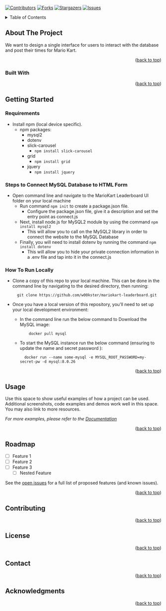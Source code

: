 <a name="readme-top"></a>
<!-- PROJECT SHIELDS -->
<!--
*** I'm using markdown "reference style" links for readability.
*** Reference links are enclosed in brackets [ ] instead of parentheses ( ).
*** See the bottom of this document for the declaration of the reference variables
*** for contributors-url, forks-url, etc. This is an optional, concise syntax you may use.
*** https://www.markdownguide.org/basic-syntax/#reference-style-links
-->

[![Contributors][contributors-shield]][contributors-url]
[![Forks][forks-shield]][forks-url]
[![Stargazers][stars-shield]][stars-url]
[![Issues][issues-shield]][issues-url]

<!-- PROJECT LOGO -->
<!-- <br />
<div align="center">
  <a href="https://github.com/w00kster/mariokart-leaderboard">
    <img src="images/logo.png" alt="Logo" width="80" height="80">
  </a>

<h3 align="center">project_title</h3>

  <p align="center">
    project_description
    <br />
    <a href="https://github.com/w00kster/mariokart-leaderboard"><strong>Explore the docs »</strong></a>
    <br />
    <br />
    <a href="https://github.com/w00kster/mariokart-leaderboard">View Demo</a>
    ·
    <a href="https://github.com/w00kster/mariokart-leaderboard/issues">Report Bug</a>
    ·
    <a href="https://github.com/w00kster/mariokart-leaderboard/issues">Request Feature</a>
  </p>
</div> -->



<!-- TABLE OF CONTENTS -->
<details>
  <summary>Table of Contents</summary>
  <ol>
    <li>
      <a href="about-the-project">About The Project</a>
      <ul>
        <li><a href="#built-with">Built With</a></li>
      </ul>
        </li>
    <li>
      <a href="#getting-started">Getting Started</a>
      <ul>
        <li><a href="#requirements">Requirements</a></li>
        <li><a href="#steps-to-connect-mysql-database-to-html-form">Steps to Connect MySQL Database to HTML Form</a></li>
        <li><a href="#how-to-run-locally">How To Run Locally</a></li>
      </ul>
    </li>
    <li><a href="#usage">Usage</a></li>
    <li><a href="#roadmap">Roadmap</a></li>
    <li><a href="#contributing">Contributing</a></li>
    <li><a href="#license">License</a></li>
    <li><a href="#contact">Contact</a></li>
    <li><a href="#acknowledgments">Acknowledgments</a></li>
  </ol>
</details>

## About The Project
<!-- [![Product Name Screen Shot][product-screenshot]](https://example.com) -->

We want to design a single interface for users to interact with the database and post their times for Mario Kart.

<p align="right">(<a href="#readme-top">back to top</a>)</p>

### Built With

<!-- * [![Next][Next.js]][Next-url] -->
<!-- * [![React][React.js]][React-url] -->
<!-- * [![Vue][Vue.js]][Vue-url] -->
<!-- * [![Angular][Angular.io]][Angular-url] -->
<!-- * [![Svelte][Svelte.dev]][Svelte-url] -->
<!-- * [![Laravel][Laravel.com]][Laravel-url] -->
<!-- * [![Bootstrap][Bootstrap.com]][Bootstrap-url] -->
<!-- * [![JQuery][JQuery.com]][JQuery-url] -->

<p align="right">(<a href="#readme-top">back to top</a>)</p>


<!-- GETTING STARTED -->
## Getting Started

<!-- This is an example of how you may give instructions on setting up your project locally.
To get a local copy up and running follow these simple example steps. -->

### Requirements
<!-- This is an example of how to list things you need to use the software and how to install them -->
- Install npm (local device specific).
  - npm packages:
    - mysql2
    - dotenv
    - slick-carousel 
      - `npm install slick-carousel`
    - grid 
      - `npm install grid`
    - jquery 
      - `npm install jquery`

### Steps to Connect MySQL Database to HTML Form
- Open command line and navigate to the MarioKart Leaderboard UI folder on your local machine
  - Run command `npm init` to create a package.json file.
    - Configure the package.json file, give it a description and set the entry point as connect.js
  - Next, install node.js for MySQL2 module by using the command `npm install mysql2` 
    - This will allow you to call on the MySQL2 library in order to connect the website to the MySQL Database
  - Finally, you will need to install dotenv by running the command `npm install dotenv`
    - This will allow you to hide your private connection information in a .env file and tap into it in the connect.js

### How To Run Locally
<!-- Information about user Docker for local MySQL db -->
- Clone a copy of this repo to your local machine. This can be done in the command line by navigating to the desired directory, then running:

        git clone https://github.com/w00kster/mariokart-leaderboard.git
- Once you have a local version of this repository, you'll need to set up your local development environment:
    - In the command line run the below command to Download the MySQL image:
              
              docker pull mysql
    - To start the MySQL instance run the below command (ensuring to update the name and secret password ): 
            
            docker run --name some-mysql -e MYSQL_ROOT_PASSWORD=my-secret-pw -d mysql:8.0.26

            

<p align="right">(<a href="#readme-top">back to top</a>)</p>


<!-- USAGE EXAMPLES -->
## Usage

Use this space to show useful examples of how a project can be used. Additional screenshots, code examples and demos work well in this space. You may also link to more resources.

_For more examples, please refer to the [Documentation](https://example.com)_

<p align="right">(<a href="#readme-top">back to top</a>)</p>



<!-- ROADMAP -->
## Roadmap

- [ ] Feature 1
- [ ] Feature 2
- [ ] Feature 3
    - [ ] Nested Feature

See the [open issues](https://github.com/w00kster/mariokart-leaderboard/issues) for a full list of proposed features (and known issues).

<p align="right">(<a href="#readme-top">back to top</a>)</p>



<!-- CONTRIBUTING -->
## Contributing

<!-- Contributions are what make the open source community such an amazing place to learn, inspire, and create. Any contributions you make are **greatly appreciated**.

If you have a suggestion that would make this better, please fork the repo and create a pull request. You can also simply open an issue with the tag "enhancement".
Don't forget to give the project a star! Thanks again!

1. Fork the Project
2. Create your Feature Branch (`git checkout -b feature/AmazingFeature`)
3. Commit your Changes (`git commit -m 'Add some AmazingFeature'`)
4. Push to the Branch (`git push origin feature/AmazingFeature`)
5. Open a Pull Request -->

<p align="right">(<a href="#readme-top">back to top</a>)</p>



<!-- LICENSE -->
## License

<!-- Distributed under the MIT License. See `LICENSE.txt` for more information. -->

<p align="right">(<a href="#readme-top">back to top</a>)</p>



<!-- CONTACT -->
## Contact

<!-- Your Name - [@twitter_handle](https://twitter.com/twitter_handle) - email@email_client.com

Project Link: [https://github.com/w00kster/mariokart-leaderboard](https://github.com/w00kster/mariokart-leaderboard) -->

<p align="right">(<a href="#readme-top">back to top</a>)</p>



<!-- ACKNOWLEDGMENTS -->
## Acknowledgments

<!-- * []()
* []()
* []() -->

<p align="right">(<a href="#readme-top">back to top</a>)</p>

<!-- MARKDOWN LINKS & IMAGES -->
<!-- https://www.markdownguide.org/basic-syntax/#reference-style-links -->

[contributors-shield]: https://img.shields.io/github/contributors/w00kster/mariokart-leaderboard.svg?style=for-the-badge
[contributors-url]: https://github.com/w00kster/mariokart-leaderboard/graphs/contributors
[forks-shield]: https://img.shields.io/github/forks/w00kster/mariokart-leaderboard.svg?style=for-the-badge
[forks-url]: https://github.com/w00kster/mariokart-leaderboard/network/members
[stars-shield]: https://img.shields.io/github/stars/w00kster/mariokart-leaderboard.svg?style=for-the-badge
[stars-url]: https://github.com/w00kster/mariokart-leaderboard/stargazers
[issues-shield]: https://img.shields.io/github/issues/w00kster/mariokart-leaderboard.svg?style=for-the-badge
[issues-url]: https://github.com/w00kster/mariokart-leaderboard/issues
[product-screenshot]: images/screenshot.png
[Next.js]: https://img.shields.io/badge/next.js-000000?style=for-the-badge&logo=nextdotjs&logoColor=white
[Next-url]: https://nextjs.org/
[React.js]: https://img.shields.io/badge/React-20232A?style=for-the-badge&logo=react&logoColor=61DAFB
[React-url]: https://reactjs.org/
[Vue.js]: https://img.shields.io/badge/Vue.js-35495E?style=for-the-badge&logo=vuedotjs&logoColor=4FC08D
[Vue-url]: https://vuejs.org/
[Angular.io]: https://img.shields.io/badge/Angular-DD0031?style=for-the-badge&logo=angular&logoColor=white
[Angular-url]: https://angular.io/
[Svelte.dev]: https://img.shields.io/badge/Svelte-4A4A55?style=for-the-badge&logo=svelte&logoColor=FF3E00
[Svelte-url]: https://svelte.dev/
[Laravel.com]: https://img.shields.io/badge/Laravel-FF2D20?style=for-the-badge&logo=laravel&logoColor=white
[Laravel-url]: https://laravel.com
[Bootstrap.com]: https://img.shields.io/badge/Bootstrap-563D7C?style=for-the-badge&logo=bootstrap&logoColor=white
[Bootstrap-url]: https://getbootstrap.com
[JQuery.com]: https://img.shields.io/badge/jQuery-0769AD?style=for-the-badge&logo=jquery&logoColor=white
[JQuery-url]: https://jquery.com 